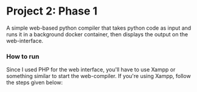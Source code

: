 # Project 2: Phase 1

A simple web-based python compiler that takes python code as input and runs it in a background docker container, then displays the output on the web-interface. 

### How to run

Since I used PHP for the web interface, you'll have to use Xampp or something similar to start the web-compiler. If you're using Xampp, follow the steps given below:
